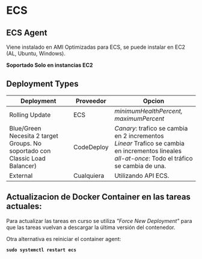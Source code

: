 # ECS

## ECS Agent

Viene instalado en AMI Optimizadas para ECS, se puede instalar en EC2 (AL, Ubuntu, Windows).

**Soportado Solo en instancias EC2**


## Deployment Types

|Deployment| Proveedor | Opcion
|--|--|--
|Rolling Update|ECS| _minimumHealthPercent, maximumPercent_
|Blue/Green <br> Necesita 2 target Groups. No soportado con Classic Load Balancer)|CodeDeploy|_Canary_: trafico se cambia en 2 incrementos <br> _Linear_ Trafico se cambia en incrementos lineales <br> _all-at-once_: Todo el tráfico se cambia de una.
|External| Cualquiera | Utilizando API ECS.


## Actualizacion de Docker Container en las tareas actuales:

Para actualizar las tareas en curso se utiliza _"Force New Deployment"_ para que las tareas vuelvan a descargar la última versión del contenedor.

Otra alternativa es reiniciar el container agent:


**`sudo systemctl restart ecs`**
